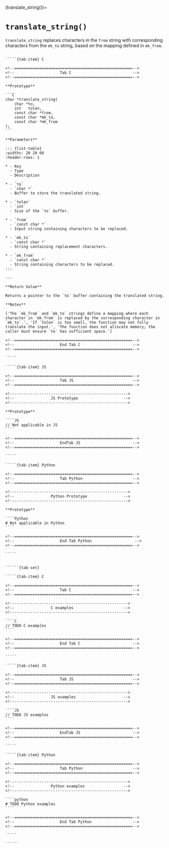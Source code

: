 <!-- ============================================================== -->
(translate_string())=
# `translate_string()`
<!-- ============================================================== -->

`translate_string` replaces characters in the `from` string with corresponding characters from the `mk_to` string, based on the mapping defined in `mk_from`.

<!------------------------------------------------------------>
<!--                    Prototypes                          -->
<!------------------------------------------------------------>

``````{tab-set}

`````{tab-item} C

<!--====================================================-->
<!--                    Tab C                           -->
<!--====================================================-->

**Prototype**

```C
char *translate_string(
    char *to,
    int   tolen,
    const char *from,
    const char *mk_to,
    const char *mk_from
);
```

**Parameters**

::: {list-table}
:widths: 20 20 60
:header-rows: 1

* - Key
  - Type
  - Description

* - `to`
  - `char *`
  - Buffer to store the translated string.

* - `tolen`
  - `int`
  - Size of the `to` buffer.

* - `from`
  - `const char *`
  - Input string containing characters to be replaced.

* - `mk_to`
  - `const char *`
  - String containing replacement characters.

* - `mk_from`
  - `const char *`
  - String containing characters to be replaced.
:::

---

**Return Value**

Returns a pointer to the `to` buffer containing the translated string.

**Notes**

['The `mk_from` and `mk_to` strings define a mapping where each character in `mk_from` is replaced by the corresponding character in `mk_to`.', 'If `tolen` is too small, the function may not fully translate the input.', 'The function does not allocate memory; the caller must ensure `to` has sufficient space.']

<!--====================================================-->
<!--                    End Tab C                       -->
<!--====================================================-->

`````

`````{tab-item} JS

<!--====================================================-->
<!--                    Tab JS                          -->
<!--====================================================-->

<!---------------------------------------------------->
<!--                JS Prototype                    -->
<!---------------------------------------------------->

**Prototype**

````JS
// Not applicable in JS
````

<!--====================================================-->
<!--                    EndTab JS                       -->
<!--====================================================-->

`````

`````{tab-item} Python

<!--====================================================-->
<!--                    Tab Python                      -->
<!--====================================================-->

<!---------------------------------------------------->
<!--                Python Prototype                -->
<!---------------------------------------------------->

**Prototype**

````Python
# Not applicable in Python
````

<!--====================================================-->
<!--                    End Tab Python                   -->
<!--====================================================-->

`````

``````

<!------------------------------------------------------------>
<!--                    Examples                            -->
<!------------------------------------------------------------>

```````{dropdown} Examples

``````{tab-set}

`````{tab-item} C

<!--====================================================-->
<!--                    Tab C                           -->
<!--====================================================-->

<!---------------------------------------------------->
<!--                C examples                      -->
<!---------------------------------------------------->

````C
// TODO C examples
````

<!--====================================================-->
<!--                    End Tab C                       -->
<!--====================================================-->

`````

`````{tab-item} JS

<!--====================================================-->
<!--                    Tab JS                          -->
<!--====================================================-->

<!---------------------------------------------------->
<!--                JS examples                     -->
<!---------------------------------------------------->

````JS
// TODO JS examples
````

<!--====================================================-->
<!--                    EndTab JS                       -->
<!--====================================================-->

`````

`````{tab-item} Python

<!--====================================================-->
<!--                    Tab Python                      -->
<!--====================================================-->

<!---------------------------------------------------->
<!--                Python examples                 -->
<!---------------------------------------------------->

````python
# TODO Python examples
````

<!--====================================================-->
<!--                    End Tab Python                  -->
<!--====================================================-->

`````

``````

```````
